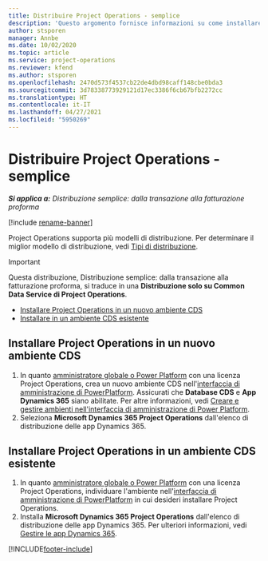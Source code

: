 ```yaml
---
title: Distribuire Project Operations - semplice
description: 'Questo argomento fornisce informazioni su come installare la distribuzione semplice di Project Operations: dalla transazione alla fatturazione proforma.'
author: stsporen
manager: Annbe
ms.date: 10/02/2020
ms.topic: article
ms.service: project-operations
ms.reviewer: kfend
ms.author: stsporen
ms.openlocfilehash: 2470d573f4537cb22de4dbd98caff148cbe0bda3
ms.sourcegitcommit: 3d78338773929121d17ec3386f6cb67bfb2272cc
ms.translationtype: HT
ms.contentlocale: it-IT
ms.lasthandoff: 04/27/2021
ms.locfileid: "5950269"
---
```

# <a name="deploy-project-operations---lite"></a>Distribuire Project Operations - semplice

_**Si applica a:** Distribuzione semplice: dalla transazione alla fatturazione proforma_

[!include [rename-banner](~/includes/cc-data-platform-banner.md)]

Project Operations supporta più modelli di distribuzione. Per determinare il miglior modello di distribuzione, vedi [Tipi di distribuzione](determine-deployment-type.md).


> [!IMPORTANT]
> Questa distribuzione, Distribuzione semplice: dalla transazione alla fatturazione proforma, si traduce in una **Distribuzione solo su Common Data Service di Project Operations**.

- [Installare Project Operations in un nuovo ambiente CDS](#new)
- [Installare in un ambiente CDS esistente](#existing)



## <a name="install-project-operations-to-a-new-cds-environment"></a><a name="new"></a>Installare Project Operations in un nuovo ambiente CDS

1. In quanto [amministratore globale o Power Platform](/power-platform/admin/global-service-administrators-can-administer-without-license) con una licenza Project Operations, crea un nuovo ambiente CDS nell'[interfaccia di amministrazione di PowerPlatform](https://admin.powerplatform.com). Assicurati che **Database CDS** e **App Dynamics 365** siano abilitate. Per altre informazioni, vedi [Creare e gestire ambienti nell'interfaccia di amministrazione di Power Platform](/power-platform/admin/create-environment#create-an-environment-in-the-power-platform-admin-center).
2. Seleziona **Microsoft Dynamics 365 Project Operations** dall'elenco di distribuzione delle app Dynamics 365.


## <a name="install-project-operations-to-an-existing-cds-environment"></a><a name="existing"></a>Installare Project Operations in un ambiente CDS esistente

1. In quanto [amministratore globale o Power Platform](/power-platform/admin/global-service-administrators-can-administer-without-license) con una licenza Project Operations, individuare l'ambiente nell'[interfaccia di amministrazione di PowerPlatform](https://admin.powerplatform.com) in cui desideri installare Project Operations.
2. Installa **Microsoft Dynamics 365 Project Operations** dall'elenco di distribuzione delle app Dynamics 365. Per ulteriori informazioni, vedi [Gestire le app Dynamics 365](/power-platform/admin/manage-apps).




[!INCLUDE[footer-include](../includes/footer-banner.md)]